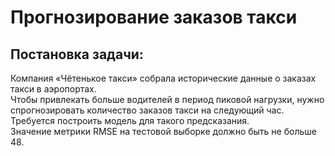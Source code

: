 <h1>Прогнозирование заказов такси</h1>
<h2>Постановка задачи:</h2>
Компания «Чётенькое такси» собрала исторические данные о заказах такси в аэропортах.<br /> 
Чтобы привлекать больше водителей в период пиковой нагрузки, нужно спрогнозировать количество заказов такси на следующий час. <br />
Требуется построить модель для такого предсказания. <br />
Значение метрики RMSE на тестовой выборке должно быть не больше 48.
